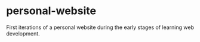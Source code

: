 # personal-website
First iterations of a personal website during the early stages of learning web development.


